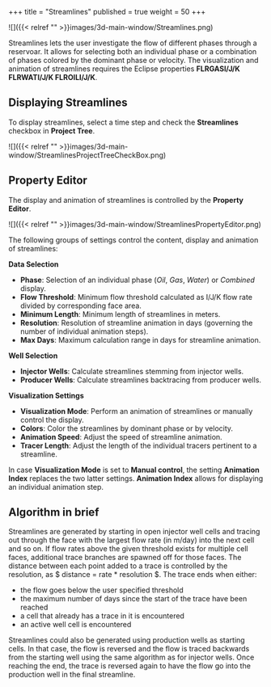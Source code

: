 +++
title = "Streamlines"
published = true
weight = 50
+++

![]({{< relref "" >}}images/3d-main-window/Streamlines.png)

Streamlines lets the user investigate the flow of different phases through a reservoar. It allows for selecting both an individual phase or a combination of phases colored by the dominant phase or velocity. The visualization and animation of streamlines requires the Eclipse properties **FLRGASI/J/K FLRWATI/J/K FLROILI/J/K**.

## Displaying Streamlines

To display streamlines, select a time step and check the **Streamlines** checkbox in **Project Tree**.

![]({{< relref "" >}}images/3d-main-window/StreamlinesProjectTreeCheckBox.png)


## Property Editor
The display and animation of streamlines is controlled by the **Property Editor**.

![]({{< relref "" >}}images/3d-main-window/StreamlinesPropertyEditor.png)

The following groups of settings control the content, display and animation of streamlines:

**Data Selection**
  - **Phase**: Selection of an individual phase (*Oil*, *Gas*, *Water*) or *Combined* display.
  - **Flow Threshold**: Minimum flow threshold calculated as I/J/K flow rate divided by corresponding face area.
  - **Minimum Length**: Minimum length of streamlines in meters.
  - **Resolution**: Resolution of streamline animation in days (governing the number of individual animation steps).
  - **Max Days**: Maximum calculation range in days for streamline animation.
  
**Well Selection**
- **Injector Wells**: Calculate streamlines stemming from injector wells.
- **Producer Wells**: Calculate streamlines backtracing from producer wells.

**Visualization Settings**
- **Visualization Mode**: Perform an animation of streamlines or manually control the display.
- **Colors**: Color the streamlines by dominant phase or by velocity.
- **Animation Speed**: Adjust the speed of streamline animation.
- **Tracer Length**: Adjust the length of the individual tracers pertinent to a streamline.

In case **Visualization Mode** is set to **Manual control**, the setting **Animation Index** replaces the two latter settings. **Animation Index** allows for displaying an individual animation step.


## Algorithm in brief
Streamlines are generated by starting in open injector well cells and tracing out through the face with the largest flow rate (in m/day) into the next cell and so on. If flow rates above the given threshold exists for multiple cell faces, additional trace branches are spawned off for those faces. The distance between each point added to a trace is controlled by the resolution, as $ distance = rate * resolution $. The trace ends when either:

- the flow goes below the user specified threshold
- the maximum number of days since the start of the trace have been reached
- a cell that already has a trace in it is encountered
- an active well cell is encountered 

Streamlines could also be generated using production wells as starting cells. In that case, the flow is reversed and the flow is traced backwards from the starting well using the same algorithm as for injector wells. Once reaching the end, the trace is reversed again to have the flow go into the production well in the final streamline.

